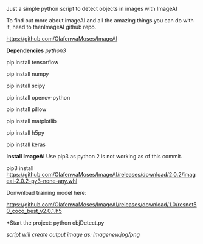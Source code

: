 Just a simple python script to detect objects in images with ImageAI

To find out more about imageAI and all the amazing things you can do with it, 
head to thenImageAI github repo.

https://github.com/OlafenwaMoses/ImageAI

**Dependencies**
*python3*

pip install tensorflow


pip install numpy


pip install scipy


pip install opencv-python


pip install pillow


pip install matplotlib


pip install h5py


pip install keras

**Install ImageAI**
Use pip3 as python 2 is not working as of this commit.

pip3 install https://github.com/OlafenwaMoses/ImageAI/releases/download/2.0.2/imageai-2.0.2-py3-none-any.whl

Donwnload training model here:

https://github.com/OlafenwaMoses/ImageAI/releases/download/1.0/resnet50_coco_best_v2.0.1.h5

*Start the project:
python objDetect.py

*script will create output image as: imagenew.jpg/png*

